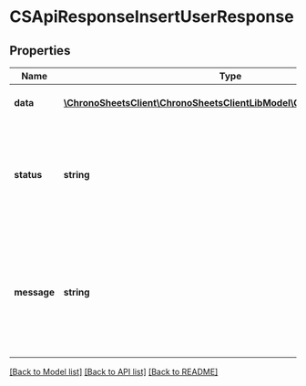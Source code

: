 # CSApiResponseInsertUserResponse

## Properties
Name | Type | Description | Notes
------------ | ------------- | ------------- | -------------
**data** | [**\ChronoSheetsClient\ChronoSheetsClientLibModel\CSInsertUserResponse**](CSInsertUserResponse.md) | The main Data of the response | [optional] 
**status** | **string** | The API response status. Indicates if the request was successful, failed or was unauthorised. | [optional] 
**message** | **string** | A message to accompany the response status.  If the Status is failed, this message will hint why it failed and what you need to do. | [optional] 

[[Back to Model list]](../README.md#documentation-for-models) [[Back to API list]](../README.md#documentation-for-api-endpoints) [[Back to README]](../README.md)


